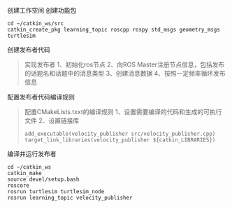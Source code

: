 创建工作空间
创建功能包
```
cd ~/catkin_ws/src
catkin_create_pkg learning_topic roscpp rospy std_msgs geometry_msgs turtlesim 
```
创建发布者代码
> 实现发布者
> 1、初始化ros节点
> 2、向ROS Master注册节点信息，包括发布的话题名和话题中的消息类型
> 3、创建消息数据
> 4、按照一定频率循环发布信息

配置发布者代码编译规则
> 配置CMakeLists.txxt的编译规则
> 1、设置需要编译的代码和生成的可执行文件
> 2、设置链接库
> ```
> add_executable(velocity_publisher src/velocity_publisher.cpp)
> target_link_libraries(velocity_publisher ${catkin_LIBRARIES})
> ```

编译并运行发布者
```
cd ~/catkin_ws
catkin_make
source devel/setup.bash
roscore
rosrun turtlesim turtlesim_node
rosrun learning_topic velocity_publisher
```
